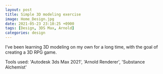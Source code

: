 ```yaml
---
layout: post
title: Simple 3D modeling exercise
image: Home_Design.jpg
date: 2021-05-23 23:10:25 +0900
tags: [Design, 3DS Max, Arnold]
categories: design
---
```

I’ve been learning 3D modeling on my own for a long time, with the goal of creating a 3D RPG game.

Tools used: 'Autodesk 3ds Max 2021', 'Arnold Renderer', 'Substance Alchemist'
